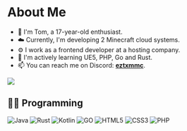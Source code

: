 # About Me

- 👋 I'm Tom, a 17-year-old enthusiast.
- ☁️ Currently, I'm developing 2 Minecraft cloud systems.
- ⚙️ I work as a frontend developer at a hosting company.
- 🌱 I'm actively learning UE5, PHP, Go and Rust.
- 📫 You can reach me on Discord: [**eztxmmc**](https://discord.com/users/645244181756903426).

![](https://komarev.com/ghpvc/?username=ezTxmMC&style=flat)

## 🧑‍💻 Programming
![Java](https://img.shields.io/badge/java-%23ED8B00.svg?style=for-the-badge&logo=openjdk&logoColor=white)
![Rust](https://img.shields.io/badge/rust-%23fd4333.svg?style=for-the-badge&logo=rust&logoColor=white)
![Kotlin](https://img.shields.io/badge/kotlin-%237F52FF.svg?style=for-the-badge&logo=kotlin&logoColor=white)
![GO](https://img.shields.io/badge/go-%2354beff.svg?style=for-the-badge&logo=go&logoColor=white)
![HTML5](https://img.shields.io/badge/html5-%23E34F26.svg?style=for-the-badge&logo=html5&logoColor=white)
![CSS3](https://img.shields.io/badge/css3-%231572B6.svg?style=for-the-badge&logo=css3&logoColor=white)
![PHP](https://img.shields.io/badge/php-%23777BB4.svg?style=for-the-badge&logo=php&logoColor=white)
